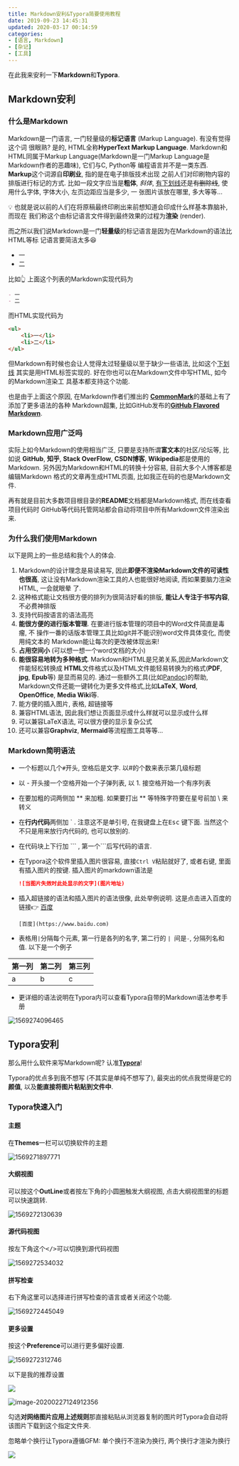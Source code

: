 ```yaml
---
title: Markdown安利&Typora简要使用教程
date: 2019-09-23 14:45:31
updated: 2020-03-17 00:14:59
categories:
- [语言, Markdown]
- [杂记]
- [工具]
---
```


在此我来安利一下**Markdown**和**Typora**.

<!-- More -->

## Markdown安利

### 什么是Markdown

Markdown是一门语言, 一门轻量级的**标记语言** (Markup Language). 有没有觉得这个词
很眼熟? 是的, HTML全称**HyperText Markup Language**. Markdown和HTML同属于Markup
Language(Markdown是一门Markup Language是Markdown作者的恶趣味), 它们与C, Python等
编程语言并不是一类东西. **Markup**这个词源自**印刷业**, 指的是在电子排版技术出现
之前人们对印刷物内容的排版进行标记的方式. 比如一段文字应当是**粗体**, *斜体*,
<u>有下划线</u>还是~~有删除线~~, 使用什么字体, 字体大小, 左页边距应当是多少, 一
张图片该放在哪里, 多大等等...

💡 也就是说以前的人们在将原稿最终印刷出来前想知道会印成什么样基本靠脑补, 而现在
我们称这个由标记语言文件得到最终效果的过程为**渲染** (render).

而之所以我们说Markdown是一门**轻量级**的标记语言是因为在Markdown的语法比HTML等标
记语言要简洁太多😆

- 一
- 二

比如👆 上面这个列表的Markdown实现代码为

```Markdown
- 一
- 二
```

而HTML实现代码为

```html
<ul>
    <li>一</li>
    <li>二</li>
</ul>
```

但Markdown有时候也会让人觉得太过轻量级以至于缺少一些语法, 比如这个<u>下划线</u>
其实是用HTML标签实现的. 好在你也可以在Markdown文件中写HTML, 如今的Markdown渲染工
具基本都支持这个功能.

也是由于上面这个原因, 在Markdown作者们推出的
[**CommonMark**](https://commonmark.org/)的基础上有了添加了更多语法的各种
Markdown超集, 比如GitHub发布的[**GitHub Flavored
Markdown**](https://github.github.com/gfm/).

### Markdown应用广泛吗

实际上如今Markdown的使用相当广泛, 只要是支持所谓**富文本**的社区/论坛等, 比如说
**GitHub**, **知乎**, **Stack OverFlow**, **CSDN博客**, **Wikipedia**都是使用的
Markdown. 另外因为Markdown和HTML的转换十分容易, 目前大多个人博客都是编辑Markdown
格式的文章再生成HTML页面, 比如我正在码的也是Markdown文件.

再有就是目前大多数项目根目录的**README**文档都是Markdown格式, 而在线查看项目代码时
GitHub等代码托管网站都会自动将项目中所有Markdown文件渲染出来.

### 为什么我们使用Markdown

以下是网上的一些总结和我个人的体会.

1. Markdown的设计理念是易读易写, 因此**即便不渲染Markdown文件的可读性也很高**,
   这让没有Markdown渲染工具的人也能很好地阅读, 而如果要脑力渲染HTML, 一会就眼晕
   了.
2. 这种格式能让文档很方便的排列为很简洁好看的排版, **能让人专注于书写内容**, 不必费神排版
3. 支持代码按语言的语法高亮
4. **能很方便的进行版本管理**. 在要进行版本管理的项目中的Word文件简直是毒瘤, 不
   操作一番的话版本管理工具比如git并不能识别word文件具体变化, 而使用纯文本的
   Markdown能让每次的更改被体现出来!
5. **占用空间小** (可以想一想一个word文档的大小)
6. **能很容易地转为多种格式**. Markdown和HTML是兄弟关系,因此Markdown文件能轻松转换成
   **HTML**文件格式以及HTML文件能轻易转换为的格式(**PDF**, **jpg**, **Epub**等)
   是显而易见的. 通过一些额外工具(比如[Pandoc](https://pandoc.org/))的帮助,
   Markdown文件还能一键转化为更多文件格式,比如**LaTeX**, **Word**,
   **OpenOffice**, **Media Wiki**等.
7. 能方便的插入图片, 表格, 超链接等
8. 兼容HTML语法, 因此我们想让页面显示成什么样就可以显示成什么样
9. 可以兼容LaTeX语法, 可以很方便的显示复杂公式
10. 还可以兼容**Graphviz**, **Mermaid**等流程图工具等等...

### Markdown简明语法

- 一个标题以几个`#`开头, 空格后是文字. 以#的个数来表示第几级标题

- 以 - 开头接一个空格开始一个子弹列表, 以 1. 接空格开始一个有序列表

- 在要加粗的词两侧加 \*\* 来加粗. 如果要打出 \*\* 等特殊字符要在星号前加 \ 来转义 

- 在**行内代码**两侧加 \` .  注意这不是单引号, 在我键盘上在<kbd>Esc</kbd> 键下面. 当然这个不只是用来放行内代码的, 也可以放别的.

- 在代码块上下行加 \`\`\` , 第一个\`\`\`后写代码的语言.

- 在Typora这个软件里插入图片很容易, 直接`Ctrl V`粘贴就好了, 或者右键, 里面有插入图片的按键. 插入图片的markdown语法是

  ```markdown
  ![当图片失效时此处显示的文字](图片地址)
  ```

- 插入超链接的语法和插入图片的语法很像, 此处举例说明. 这是点击进入百度的链接👉 [百度](https://www.baidu.com)

  ```mark
  [百度](https://www.baidu.com)
  ```

- 表格用`|`分隔每个元素, 第一行是各列的名字, 第二行的 `| `间是`-`, 分隔列名和值. 以下是一个例子

| 第一列 | 第二列 | 第三列 |
| ------ | ------ | ------ |
| a      | b      | c      |

- 更详细的语法说明在Typora内可以查看Typora自带的Markdown语法参考手册

![1569274096465](Markdown%E5%AE%89%E5%88%A9-Typora%E7%AE%80%E8%A6%81%E4%BD%BF%E7%94%A8%E6%95%99%E7%A8%8B/1569274096465.png)

## Typora安利

那么用什么软件来写Markdown呢? 认准[**Typora**](https://typora.io/#download)!

Typora的优点多到我不想写 (不其实是单纯不想写了), 最突出的优点我觉得是它的**颜值**,
以及**能直接将图片粘贴到文件中**.

### Typora快速入门

#### 主题

在**Themes**一栏可以切换软件的主题

![1569271897771](Markdown%E5%AE%89%E5%88%A9-Typora%E7%AE%80%E8%A6%81%E4%BD%BF%E7%94%A8%E6%95%99%E7%A8%8B/1569271897771.png)

#### 大纲视图

可以按这个**OutLine**或者按左下角的小圆圈触发大纲视图, 点击大纲视图里的标题可以快速跳转.

![1569272130639](Markdown%E5%AE%89%E5%88%A9-Typora%E7%AE%80%E8%A6%81%E4%BD%BF%E7%94%A8%E6%95%99%E7%A8%8B/1569272130639.png)

#### 源代码视图

按左下角这个<kbd>\<\/\></kbd>可以切换到源代码视图

![1569272534032](Markdown%E5%AE%89%E5%88%A9-Typora%E7%AE%80%E8%A6%81%E4%BD%BF%E7%94%A8%E6%95%99%E7%A8%8B/1569272534032.png)

#### 拼写检查

右下角这里可以选择进行拼写检查的语言或者关闭这个功能.

![1569272445049](Markdown%E5%AE%89%E5%88%A9-Typora%E7%AE%80%E8%A6%81%E4%BD%BF%E7%94%A8%E6%95%99%E7%A8%8B/1569272445049.png)

#### 更多设置

按这个**Preference**可以进行更多偏好设置.

![1569272312746](Markdown%E5%AE%89%E5%88%A9-Typora%E7%AE%80%E8%A6%81%E4%BD%BF%E7%94%A8%E6%95%99%E7%A8%8B/1569272312746.png)

以下是我的推荐设置

![](Markdown%E5%AE%89%E5%88%A9-Typora%E7%AE%80%E8%A6%81%E4%BD%BF%E7%94%A8%E6%95%99%E7%A8%8B/TIM%E5%9B%BE%E7%89%8720190924051240.png)

![image-20200227124912356](Markdown安利-Typora简要使用教程/image-20200227124912356.png)

勾选**对网络图片应用上述规则**那直接粘贴从浏览器复制的图片时Typora会自动将该图片下载到这个指定文件夹.

忽略单个换行让Typora遵循GFM: 单个换行不渲染为换行, 两个换行才渲染为换行

![](Markdown%E5%AE%89%E5%88%A9-Typora%E7%AE%80%E8%A6%81%E4%BD%BF%E7%94%A8%E6%95%99%E7%A8%8B/TIM%E5%9B%BE%E7%89%8720190924051204.png)

